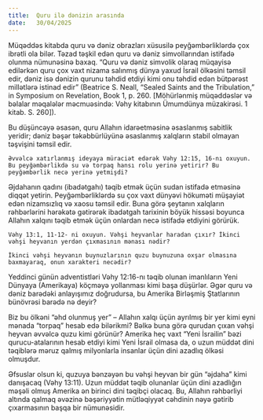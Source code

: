 ```yaml
---
title:  Quru ilə dənizin arasında
date:   30/04/2025
---
```


Müqəddəs kitabda quru və dəniz obrazları xüsusilə peyğəmbərliklərdə çox ibrətli ola bilər. Təzad təşkil edən quru və dəniz simvollarından istifadə olunma nümunəsinə baxaq. “Quru və dəniz simvolik olaraq müqayisə edilərkən quru çox vaxt nizama salınmış dünya yaxud İsrail ölkəsini təmsil edir, dəniz isə dənizin qurunu təhdid etdiyi kimi onu təhdid edən bütpərəst millətlərə istinad edir” (Beatrice S. Neall, “Sealed Saints and the Tribulation,” in Symposium on Revelation, Book 1, p. 260. [Möhürlənmiş müqəddəslər və bəlalar məqalələr məcmuəsində: Vəhy kitabının Ümumdünya müzakirəsi. 1 kitab. S. 260]).

Bu düşüncəyə əsasən, quru Allahın idarəetməsinə əsaslanmış sabitlik yeridir; dəniz bəşər təkəbbürlüyünə əsaslanmış xalqların stabil olmayan təşvişini təmsil edir.

`Əvvəlcə xatırlanmış ideyaya müraciət edərək Vəhy 12:15, 16-nı oxuyun. Bu peyğəmbərlikdə su və torpaq hansı rolu yerinə yetirir? Bu peyğəmbərlik necə yerinə yetmişdi?`

Əjdahanın qadını (ibadətgahı) təqib etmək üçün sudan istifadə etməsinə diqqət yetirin. Peyğəmbərliklərdə su çox vaxt dünyəvi hökuməti müşayiət edən nizamsızlıq və xaosu təmsil edir. Buna görə şeytanın xalqların rəhbərlərini hərəkətə gətirərək ibadətgah tarixinin böyük hissəsi boyunca Allahın xalqını təqib etmək üçün onlardan necə istifadə etdiyini görürük.

`Vəhy 13:1, 11-12- ni oxuyun. Vəhşi heyvanlar haradan çıxır? İkinci vəhşi heyvanın yerdən çıxmasının mənası nədir?`

`İkinci vəhşi heyvanın buynuzlarının quzu buynuzuna oxşar olmasına baxmayaraq, onun xarakteri necədir?`

Yeddinci günün adventistləri Vəhy 12:16-nı təqib olunan imanlıların Yeni Dünyaya (Amerikaya) köçməyə yollanması kimi başa düşürlər. Əgər quru və dəniz barədəki anlayışımız doğrudursa, bu Amerika Birləşmiş Ştatlarının bünövrəsi barədə nə deyir?

Biz bu ölkəni “əhd olunmuş yer” – Allahın xalqı üçün ayrılmış bir yer kimi eyni mənada “torpaq” hesab edə bilərikmi? Bəlkə buna görə qurudan çıxan vəhşi heyvan əvvəlcə quzu kimi görünür? Amerika heç vaxt “Yeni İsrailin” bəzi qurucu-atalarının hesab etdiyi kimi Yeni İsrail olmasa da, o uzun müddət dini təqiblərə məruz qalmış milyonlarla insanlar üçün dini azadlıq ölkəsi olmuşdur.

Əfsuslar olsun ki, quzuya bənzəyən bu vəhşi heyvan bir gün “əjdaha” kimi danışacaq (Vəhy 13:11). Uzun müddət təqib olunanlar üçün dini azadlığın məşəli olmuş Amerika ən birinci dini təqibçi olacaq. Bu, Allahın rəhbərliyi altında qalmaq əvəzinə bəşəriyyətin mütləqiyyət cəhdinin nəyə gətirib çıxarmasının başqa bir nümunəsidir.